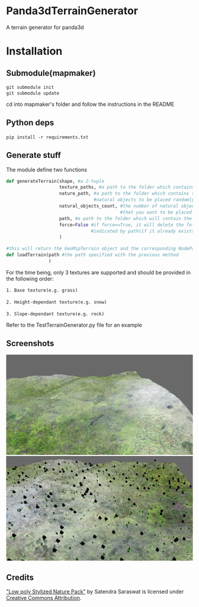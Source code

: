 # Panda3dTerrainGenerator
A terrain generator for panda3d

# Installation

## Submodule(mapmaker)
```
git submodule init
git submodule update
```

cd into mapmaker's folder and follow the instructions in the README

## Python deps
```
pip install -r requirements.txt
```

## Generate stuff
The module define two functions
```python
def generateTerrain(shape, #a 2-tuple
                    texture_paths, #a path to the folder which contains the texture files
                    nature_path, #a path to the folder which contains the 
                                 #natural objects to be placed randomly
                    natural_objects_count, #the number of natural objects
                                           #that you want to be placed
                    path, #a path to the folder which will contain the generated data
                    force=False #if force==True, it will delete the folder 
                                #indicated by path(if it already exists)
                    )
```

```python
#this will return the GeoMipTerrain object and the corresponding NodePath 
def loadTerrain(path #the path specified with the previous method
                )
```

For the time being, only 3 textures are supported and should be provided in the following order:

    1. Base texture(e.g. grass)

    2. Height-dependant texture(e.g. snow)

    3. Slope-dependant texture(e.g. rock)
Refer to the TestTerrainGenerator.py file for an example

## Screenshots
![Image](./screenshots/screenshot.png)
![Image](./screenshots/screenshot2.png)

## Credits
["Low poly Stylized Nature Pack"](https://skfb.ly/6VZTt) by Satendra Saraswat is licensed under [Creative Commons Attribution](http://creativecommons.org/licenses/by/4.0/).
